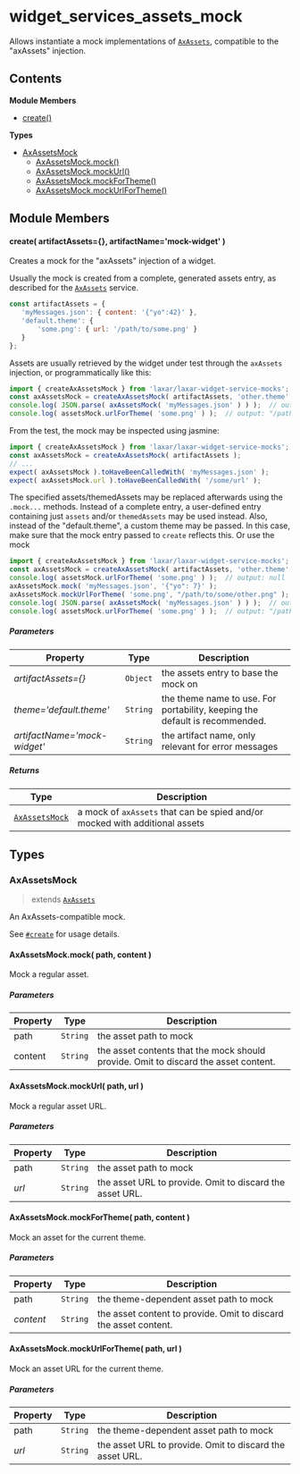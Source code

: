 
# <a id="widget_services_assets_mock"></a>widget_services_assets_mock

Allows instantiate a mock implementations of [`AxAssets`](runtime.widget_services.md), compatible to the "axAssets" injection.

## Contents

**Module Members**

- [create()](#create)

**Types**

- [AxAssetsMock](#AxAssetsMock)
  - [AxAssetsMock.mock()](#AxAssetsMock.mock)
  - [AxAssetsMock.mockUrl()](#AxAssetsMock.mockUrl)
  - [AxAssetsMock.mockForTheme()](#AxAssetsMock.mockForTheme)
  - [AxAssetsMock.mockUrlForTheme()](#AxAssetsMock.mockUrlForTheme)

## Module Members

#### <a id="create"></a>create( artifactAssets={}, artifactName='mock-widget' )

Creates a mock for the "axAssets" injection of a widget.

Usually the mock is created from a complete, generated assets entry, as described for the [`AxAssets`](runtime.widget_services.md)
service.

```js
const artifactAssets = {
   'myMessages.json': { content: '{"yo":42}' },
   'default.theme': {
       'some.png': { url: '/path/to/some.png' }
   }
};
```

Assets are usually retrieved by the widget under test through the `axAssets` injection, or
programmatically like this:

```js
import { createAxAssetsMock } from 'laxar/laxar-widget-service-mocks';
const axAssetsMock = createAxAssetsMock( artifactAssets, 'other.theme' );
console.log( JSON.parse( axAssetsMock( 'myMessages.json' ) ) );  // output: { yo: 42 }
console.log( assetsMock.urlForTheme( 'some.png' ) );  // output: "/path/to/some.png"
```

From the test, the mock may be inspected using jasmine:

```js
import { createAxAssetsMock } from 'laxar/laxar-widget-service-mocks';
const axAssetsMock = createAxAssetsMock( artifactAssets );
// ...
expect( axAssetsMock ).toHaveBeenCalledWith( 'myMessages.json' );
expect( axAssetsMock.url ).toHaveBeenCalledWith( '/some/url' );
```

The specified assets/themedAssets may be replaced afterwards using the `.mock...` methods.
Instead of a complete entry, a user-defined entry containing just `assets` and/or `themedAssets` may be
used instead. Also, instead of the "default.theme", a custom theme may be passed. In this case, make sure
that the mock entry passed to `create` reflects this. Or use the mock

```js
import { createAxAssetsMock } from 'laxar/laxar-widget-service-mocks';
const axAssetsMock = createAxAssetsMock( artifactAssets, 'other.theme' );
console.log( assetsMock.urlForTheme( 'some.png' ) );  // output: null
axAssetsMock.mock( 'myMessages.json', '{"yo": 7}' );
axAssetsMock.mockUrlForTheme( 'some.png', "/path/to/some/other.png" );
console.log( JSON.parse( axAssetsMock( 'myMessages.json' ) ) );  // output: { yo: 7 }
console.log( assetsMock.urlForTheme( 'some.png' ) );  // output: "/path/to/some/other.png"
```

##### Parameters

| Property | Type | Description |
| -------- | ---- | ----------- |
| _artifactAssets={}_ | `Object` |  the assets entry to base the mock on |
| _theme='default.theme'_ | `String` |  the theme name to use. For portability, keeping the default is recommended. |
| _artifactName='mock-widget'_ | `String` |  the artifact name, only relevant for error messages |

##### Returns

| Type | Description |
| ---- | ----------- |
| [`AxAssetsMock`](#AxAssetsMock) |  a mock of `axAssets` that can be spied and/or mocked with additional assets |

## Types

### <a id="AxAssetsMock"></a>AxAssetsMock

> extends [`AxAssets`](runtime.widget_services.md#AxAssets)

An AxAssets-compatible mock.

See [`#create`](#create) for usage details.

#### <a id="AxAssetsMock.mock"></a>AxAssetsMock.mock( path, content )

Mock a regular asset.

##### Parameters

| Property | Type | Description |
| -------- | ---- | ----------- |
| path | `String` |  the asset path to mock |
| content | `String` |  the asset contents that the mock should provide. Omit to discard the asset content. |

#### <a id="AxAssetsMock.mockUrl"></a>AxAssetsMock.mockUrl( path, url )

Mock a regular asset URL.

##### Parameters

| Property | Type | Description |
| -------- | ---- | ----------- |
| path | `String` |  the asset path to mock |
| _url_ | `String` |  the asset URL to provide. Omit to discard the asset URL. |

#### <a id="AxAssetsMock.mockForTheme"></a>AxAssetsMock.mockForTheme( path, content )

Mock an asset for the current theme.

##### Parameters

| Property | Type | Description |
| -------- | ---- | ----------- |
| path | `String` |  the theme-dependent asset path to mock |
| _content_ | `String` |  the asset content to provide. Omit to discard the asset content. |

#### <a id="AxAssetsMock.mockUrlForTheme"></a>AxAssetsMock.mockUrlForTheme( path, url )

Mock an asset URL for the current theme.

##### Parameters

| Property | Type | Description |
| -------- | ---- | ----------- |
| path | `String` |  the theme-dependent asset path to mock |
| _url_ | `String` |  the asset URL to provide. Omit to discard the asset URL. |

